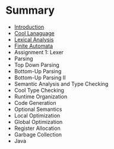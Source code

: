 # Summary

* [Introduction](README.md)
* [Cool Lanaguage](cool_language.md)
* [Lexical Analysis](lexical_analysis.md)
* [Finite Automata](finite_automata.md)
* Assignment 1: Lexer
* Parsing
* Top Down Parsing
* Bottom-Up Parsing
* Bottom-Up Parsing II
* Semantic Analysis and Type Checking
* Cool Type Checking
* Runtime Organization
* Code Generation
* Optional Semantics
* Local Optimization
* Global Optimization
* Register Allocation
* Garbage Collection
* Java

